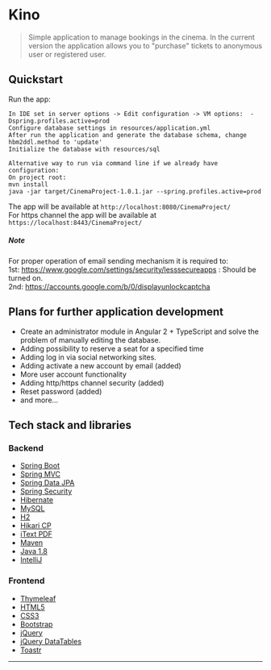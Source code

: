 
# Kino

> Simple application to manage bookings in the cinema.
In the current version the application allows you to "purchase" tickets to anonymous user or registered user.

## Quickstart
Run the app:

    In IDE set in server options -> Edit configuration -> VM options:  -Dspring.profiles.active=prod
    Configure database settings in resources/application.yml
    After run the application and generate the database schema, change hbm2ddl.method to 'update'
    Initialize the database with resources/sql
    
    Alternative way to run via command line if we already have configuration:
    On project root:
    mvn install
    java -jar target/CinemaProject-1.0.1.jar --spring.profiles.active=prod
    
The app will be available at `http://localhost:8080/CinemaProject/`</br>
For https channel the app will be available at `https://localhost:8443/CinemaProject/`

##### Note
For proper operation of email sending mechanism it is required to:</br>
1st: https://www.google.com/settings/security/lesssecureapps : Should be turned on.</br>
2nd: https://accounts.google.com/b/0/displayunlockcaptcha

## Plans for further application development
- Create an administrator module in Angular 2 + TypeScript and solve the problem of manually editing the database.
- Adding possibility to reserve a seat for a specified time
- Adding log in via social networking sites.
- Adding activate a new account by email (added)
- More user account functionality
- Adding http/https channel security (added)
- Reset password (added)
- and more...


## Tech stack and libraries
### Backend
- [Spring Boot](https://projects.spring.io/spring-boot/)
- [Spring MVC](https://docs.spring.io/spring/docs/current/spring-framework-reference/html/mvc.html)
- [Spring Data JPA](http://projects.spring.io/spring-data-jpa/)
- [Spring Security](https://projects.spring.io/spring-security/)
- [Hibernate](http://hibernate.org/)
- [MySQL](https://www.mysql.com/)
- [H2](http://www.h2database.com/html/main.html)
- [Hikari CP](https://brettwooldridge.github.io/HikariCP/)
- [iText PDF](http://itextpdf.com/)
- [Maven](https://maven.apache.org/)
- [Java 1.8](http://www.oracle.com/technetwork/java/javase/downloads/jdk8-downloads-2133151.html)
- [IntelliJ](https://www.jetbrains.com/idea/)

### Frontend
- [Thymeleaf](http://www.thymeleaf.org/)
- [HTML5](https://www.w3schools.com/html/html5_intro.asp)
- [CSS3](https://www.w3schools.com/css/default.asp)
- [Bootstrap](http://getbootstrap.com/)
- [jQuery](https://jquery.com/)
- [jQuery DataTables](https://datatables.net/)
- [Toastr](http://codeseven.github.io/toastr/)
---
